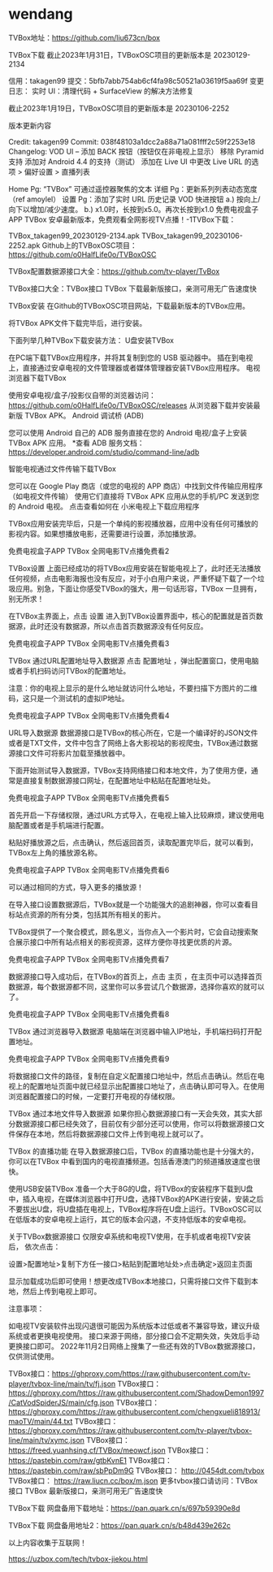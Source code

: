 # wendang

TVBox地址：https://github.com/liu673cn/box

TVBox下载
截止2023年1月31日，TVBoxOSC项目的更新版本是 20230129-2134

信用：takagen99
提交：5bfb7abb754ab6cf4fa98c50521a03619f5aa69f
变更日志：
实时 UI：清理代码 + SurfaceView 的解决方法修复

截止2023年1月19日，TVBoxOSC项目的更新版本是 20230106-2252

版本更新内容

Credit: takagen99
Commit: 038f48103a1dcc2a88a71a081fff2c59f2253e18
Changelog:
VOD UI – 添加 BACK 按钮（按钮仅在非电视上显示）
移除 Pyramid 支持
添加对 Android 4.4 的支持（测试）
添加在 Live UI 中更改 Live URL 的选项 > 偏好设置 > 直播列表

Home Pg: “TVBox” 可通过遥控器聚焦的文本
详细 Pg：更新系列列表动态宽度（ref amoylel）
设置 Pg：添加了实时 URL 历史记录
VOD 快进按钮
a.) 按向上/向下以增加/减少速度。
b.) x1.0时，长按到x5.0。再次长按到x1.0
免费电视盒子APP TVBox 安卓最新版本，免费观看全网影视TV点播！-1TVBox下载：

TVBox_takagen99_20230129-2134.apk
TVBox_takagen99_20230106-2252.apk
Github上的TVBoxOSC项目：https://github.com/o0HalfLife0o/TVBoxOSC

TVBox配置数据源接口大全：https://github.com/tv-player/TvBox

TVBox接口大全：TVBox接口 TVBox 下载最新版接口，亲测可用无广告速度快

TVBox安装
在Github的TVBoxOSC项目网站，下载最新版本的TVBox应用。

将TVBox APK文件下载完毕后，进行安装。

下面列举几种TVBox下载安装方法：
U盘安装TVBox

在PC端下载TVBox应用程序，并将其复制到您的 USB 驱动器中。
插在到电视上，直接通过安卓电视的文件管理器或者媒体管理器安装TVBox应用程序。
电视浏览器下载TVBox

使用安卓电视/盒子/投影仪自带的浏览器访问：https://github.com/o0HalfLife0o/TVBoxOSC/releases
从浏览器下载并安装最新版 TVBox APK。
Android 调试桥 (ADB)

您可以使用 Android 自己的 ADB 服务直接在您的 Android 电视/盒子上安装 TVBox APK 应用。
*查看 ADB 服务文档：https://developer.android.com/studio/command-line/adb

智能电视通过文件传输下载TVBox

您可以在 Google Play 商店（或您的电视的 APP 商店）中找到文件传输应用程序（如电视文件传输）
使用它们直接将 TVBox APK 应用从您的手机/PC 发送到您的 Android 电视。
点击查看如何在 小米电视上下载应用程序

TVBox应用安装完毕后，只是一个单纯的影视播放器，应用中没有任何可播放的影视内容。如果想播放电影，还需要进行设置，添加播放源。

免费电视盒子APP TVBox 全网电影TV点播免费看2

TVBox设置
上面已经成功的将TVBox应用安装在智能电视上了，此时还无法播放任何视频，点击电影海报也没有反应，对于小白用户来说，严重怀疑下载了一个垃圾应用。别急，下面让你感受TVBox的强大，用一句话形容，TVBox 一旦拥有，别无所求！

在TVBox主界面上，点击 设置 进入到TVBox设置界面中，核心的配置就是首页数据源，此时还没有数据源，所以点击首页数据源没有任何反应。

免费电视盒子APP TVBox 全网电影TV点播免费看3

TVBox 通过URL配置地址导入数据源
点击 配置地址 ，弹出配置窗口，使用电脑或者手机扫码访问TVBox的配置地址。

注意：你的电视上显示的是什么地址就访问什么地址，不要扫描下方图片的二维码，这只是一个测试机的虚拟IP地址。

免费电视盒子APP TVBox 全网电影TV点播免费看4

URL导入数据源
数据源接口是TVBox的核心所在，它是一个编译好的JSON文件或者是TXT文件，文件中包含了网络上各大影视站的影视爬虫，TVBox通过数据源接口文件可将影片加载至播放器中。

下面开始测试导入数据源，TVBox支持网络接口和本地文件，为了使用方便，通常是直接复制数据源接口网址，在配置地址中粘贴在配置地址处。

免费电视盒子APP TVBox 全网电影TV点播免费看5

首先开启一下存储权限，通过URL方式导入，在电视上输入比较麻烦，建议使用电脑配置或者是手机端进行配置。

粘贴好播放源之后，点击确认，然后返回首页，读取配置完毕后，就可以看到，TVBox左上角的播放源名称。

免费电视盒子APP TVBox 全网电影TV点播免费看6

可以通过相同的方式，导入更多的播放源！

在导入接口设置数据源后，TVBox就是一个功能强大的追剧神器，你可以查看目标站点资源的所有分类，包括其所有相关的影片。

TVBox提供了一个聚合模式，顾名思义，当你点入一个影片时，它会自动搜索聚合展示接口中所有站点相关的影视资源，这样方便你寻找更优质的片源。

免费电视盒子APP TVBox 全网电影TV点播免费看7

数据源接口导入成功后，在TVBox的首页上，点击 主页 ，在主页中可以选择首页数据源，每个数据源都不同，这里你可以多尝试几个数据源，选择你喜欢的就可以了。

免费电视盒子APP TVBox 全网电影TV点播免费看8

TVBox 通过浏览器导入数据源
电脑端在浏览器中输入IP地址，手机端扫码打开配置地址。

免费电视盒子APP TVBox 全网电影TV点播免费看9

将数据接口文件的路径，复制在自定义配置接口地址中，然后点击确认。然后在电视上的配置地址页面中就已经显示出配置接口地址了，点击确认即可导入。在使用浏览器配置接口的时候，一定要打开电视的存储权限。

TVBox 通过本地文件导入数据源
如果你担心数据源接口有一天会失效，其实大部分数据源接口都已经失效了，目前仅有少部分还可以使用，你可以将数据源接口文件保存在本地，然后将数据源接口文件上传到电视上就可以了。

TVBox 的直播功能
在导入数据源接口后，TVBox 的直播功能也是十分强大的，你可以在TVBox 中看到国内的电视直播频道。包括香港澳门的频道播放速度也很快。



使用USB安装TVBox
准备一个大于8G的U盘，将TVBox的安装程序下载到U盘中，插入电视，在媒体浏览器中打开U盘，选择TVBox的APK进行安装，安装之后不要拔出U盘，将U盘插在电视上，TVBox程序将在U盘上运行。TVBoxOSC可以在低版本的安卓电视上运行，其它的版本会闪退，不支持低版本的安卓电视。

关于TVBox数据源接口
仅限安卓系统和电视TV使用，在手机或者电视TV安装后， 依次点击：

设置>配置地址>复制下方任一接口>粘贴到配置地址处>点击确定>返回主页面

显示加载成功后即可使用！想更改成TVBox本地接口，只需将接口文件下载到本地，然后上传到电视上即可。

注意事项：

如电视TV安装软件出现闪退很可能因为系统版本过低或者不兼容导致，建议升级系统或者更换电视使用。
接口来源于网络，部分接口会不定期失效，失效后手动更换接口即可。
2022年11月2日网络上搜集了一些还有效的TVBox数据源接口，仅供测试使用。

TVBox接口：https://ghproxy.com/https://raw.githubusercontent.com/tv-player/tvbox-line/main/tv/fj.json
TVBox接口： https://ghproxy.com/https://raw.githubusercontent.com/ShadowDemon1997/CatVodSpiderJS/main/cfg.json
TVBox接口： https://ghproxy.com/https://raw.githubusercontent.com/chengxueli818913/maoTV/main/44.txt
TVBox接口： https://ghproxy.com/https://raw.githubusercontent.com/tv-player/tvbox-line/main/tv/xymc.json
TVBox接口： https://freed.yuanhsing.cf/TVBox/meowcf.json
TVBox接口： https://pastebin.com/raw/gtbKvnE1
TVBox接口： https://pastebin.com/raw/sbPpDm9G
TVBox接口： http://0454dt.com/tvbox
TVBox接口： https://raw.liucn.cc/box/m.json
更多tvbox接口请访问：TVBox接口 TVBox 最新版接口，亲测可用无广告速度快

TVBox下载 网盘备用下载地址：https://pan.quark.cn/s/697b59390e8d

TVBox下载 网盘备用地址2：https://pan.quark.cn/s/b48d439e262c

以上内容收集于互联网！

https://uzbox.com/tech/tvbox-jiekou.html
